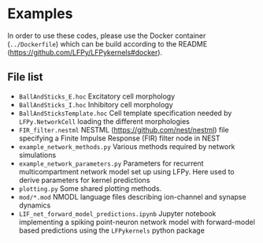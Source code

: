 # Examples

In order to use these codes, please use the Docker container (`../Dockerfile`) which can be build according to the README (https://github.com/LFPy/LFPykernels#docker).


## File list

- `BallAndSticks_E.hoc`
  Excitatory cell morphology
- `BallAndSticks_I.hoc`
  Inhibitory cell morphology
- `BallAndSticksTemplate.hoc`
  Cell template specification needed by `LFPy.NetworkCell` loading the different morphologies
- `FIR_filter.nestml`
  NESTML (https://github.com/nest/nestml) file specifying a Finite Impulse Response (FIR) filter node in NEST
- `example_network_methods.py`
  Various methods required by network simulations
- `example_network_parameters.py`
  Parameters for recurrent multicompartment network model set up using LFPy. Here used to derive parameters for kernel predictions
- `plotting.py`
  Some shared plotting methods.
- `mod/*.mod`
  NMODL language files describing ion-channel and synapse dynamics
- `LIF_net_forward_model_predictions.ipynb`
  Jupyter notebook implementing a spiking point-neuron network model with forward-model based predictions using the `LFPykernels` python package
